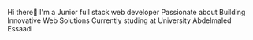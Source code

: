  Hi there👋
           I'm a Junior full stack web developer Passionate about Building Innovative Web Solutions 
           Currently studing at University Abdelmaled Essaadi
       

